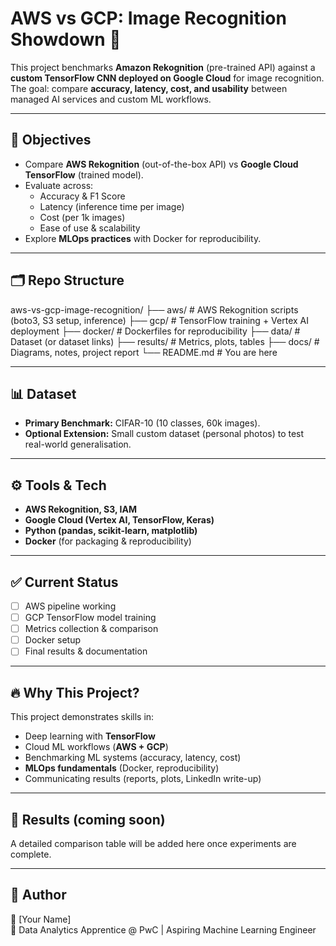 # AWS vs GCP: Image Recognition Showdown 🚀

This project benchmarks **Amazon Rekognition** (pre-trained API) against a **custom TensorFlow CNN deployed on Google Cloud** for image recognition.  
The goal: compare **accuracy, latency, cost, and usability** between managed AI services and custom ML workflows.  

---

## 📌 Objectives
- Compare **AWS Rekognition** (out-of-the-box API) vs **Google Cloud TensorFlow** (trained model).  
- Evaluate across:
  - Accuracy & F1 Score  
  - Latency (inference time per image)  
  - Cost (per 1k images)  
  - Ease of use & scalability  
- Explore **MLOps practices** with Docker for reproducibility.  

---

## 🗂 Repo Structure
aws-vs-gcp-image-recognition/
├── aws/ # AWS Rekognition scripts (boto3, S3 setup, inference)
├── gcp/ # TensorFlow training + Vertex AI deployment
├── docker/ # Dockerfiles for reproducibility
├── data/ # Dataset (or dataset links)
├── results/ # Metrics, plots, tables
├── docs/ # Diagrams, notes, project report
└── README.md # You are here


---

## 📊 Dataset
- **Primary Benchmark:** CIFAR-10 (10 classes, 60k images).  
- **Optional Extension:** Small custom dataset (personal photos) to test real-world generalisation.  

---

## ⚙️ Tools & Tech
- **AWS Rekognition, S3, IAM**  
- **Google Cloud (Vertex AI, TensorFlow, Keras)**  
- **Python (pandas, scikit-learn, matplotlib)**  
- **Docker** (for packaging & reproducibility)  

---

## ✅ Current Status
- [ ] AWS pipeline working  
- [ ] GCP TensorFlow model training  
- [ ] Metrics collection & comparison  
- [ ] Docker setup  
- [ ] Final results & documentation  

---

## 🔥 Why This Project?
This project demonstrates skills in:
- Deep learning with **TensorFlow**  
- Cloud ML workflows (**AWS + GCP**)  
- Benchmarking ML systems (accuracy, latency, cost)  
- **MLOps fundamentals** (Docker, reproducibility)  
- Communicating results (reports, plots, LinkedIn write-up)  

---

## 📌 Results (coming soon)
A detailed comparison table will be added here once experiments are complete.  

---

## 📢 Author
👤 [Your Name]  
📍 Data Analytics Apprentice @ PwC | Aspiring Machine Learning Engineer  

